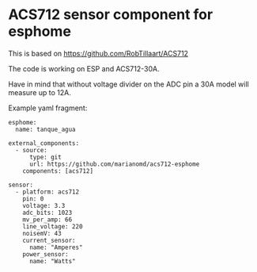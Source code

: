 # ACS712 sensor component for esphome

This is based on https://github.com/RobTillaart/ACS712

The code is working on ESP and ACS712-30A.

Have in mind that without voltage divider on the ADC pin a 30A model will measure up to 12A.

Example yaml fragment:

```
esphome:
  name: tanque_agua

external_components:
  - source:
      type: git
      url: https://github.com/marianomd/acs712-esphome
    components: [acs712]

sensor:
  - platform: acs712
    pin: 0
    voltage: 3.3
    adc_bits: 1023
    mv_per_amp: 66
    line_voltage: 220
    noisemV: 43
    current_sensor:
      name: "Amperes"
    power_sensor:
      name: "Watts"


```


